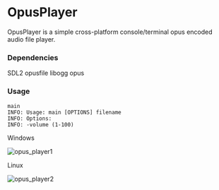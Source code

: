 # OpusPlayer

OpusPlayer is a simple cross-platform console/terminal opus encoded audio file player.

### Dependencies

SDL2 opusfile libogg opus

### Usage

```
main
INFO: Usage: main [OPTIONS] filename
INFO: Options:
INFO: -volume (1-100)
```

Windows

![opus_player1](https://github.com/user-attachments/assets/5884ba30-365b-4c93-9f48-83552b63acab)

Linux

![opus_player2](https://github.com/user-attachments/assets/7aa0c4d0-fd95-448e-aea5-b02812e5e009)
